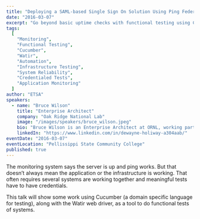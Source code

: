 ```yaml
---
title: "Deploying a SAML-based Single Sign On Solution Using Ping Federate"
date: "2016-03-07"
excerpt: "Go beyond basic uptime checks with functional testing using Cucumber and Watir to ensure your systems and applications are truly working as intended."
tags:
  [
    "Monitoring",
    "Functional Testing",
    "Cucumber",
    "Watir",
    "Automation",
    "Infrastructure Testing",
    "System Reliability",
    "Credentialed Tests",
    "Application Monitoring"
  ]
author: "ETSA"
speakers:
  - name: "Bruce Wilson"
    title: "Enterprise Architect"
    company: "Oak Ridge National Lab"
    image: "/images/speakers/bruce_wilson.jpeg"
    bio: "Bruce Wilson is an Enterprise Architect at ORNL, working particularly on authentication, authorization, remote access, and mobility.  He is a chemist by original training, and he spent 18 years in the chemical industry, working for Eastman Chemical Company, Dow Corning, and the Dow Chemical Company.  Much of that work was very data-intensive, particularly the work on high throughput methods in material sciences.  He migrated from writing tools to help get his own work done to making those tools available to others, to taking on more of an IT role in enabling scientists to do science."
    linkedIn: "https://www.linkedin.com/in/dewayne-holiway-a304aab/"
eventDate: "2016-03-07"
eventLocation: "Pellissippi State Community College"
published: true
---
```


The monitoring system says the server is up and ping works.  But that doesn’t always mean the application or the infrastructure is working.  That often requires several systems are working together and meaningful tests have to have credentials.

This talk will show some work using Cucumber (a domain specific language for testing), along with the Watir web driver, as a tool to do functional tests of systems.
